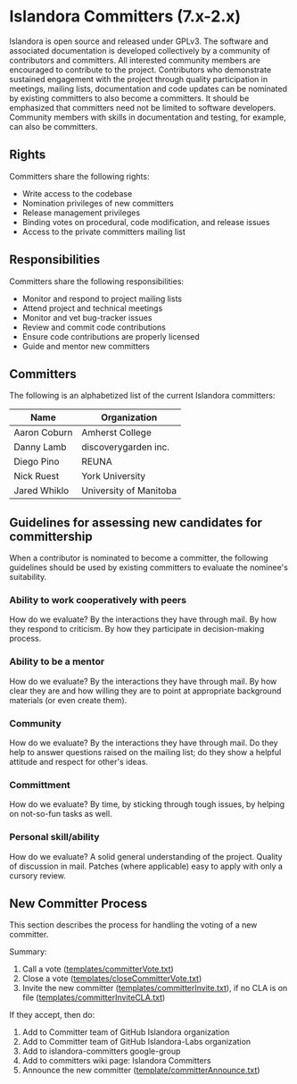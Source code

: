 # Islandora Committers (7.x-2.x)

Islandora is open source and released under GPLv3. The software and associated documentation is developed collectively by a community of contributors and committers. All interested community members are encouraged to contribute to the project. Contributors who demonstrate sustained engagement with the project through quality participation in meetings, mailing lists, documentation and code updates can be nominated by existing committers to also become a committers. It should be emphasized that committers need not be limited to software developers. Community members with skills in documentation and testing, for example, can also be committers.

## Rights

Committers share the following rights:

* Write access to the codebase
* Nomination privileges of new committers
* Release management privileges
* Binding votes on procedural, code modification, and release issues
* Access to the private committers mailing list

## Responsibilities

Committers share the following responsibilities:

* Monitor and respond to project mailing lists
* Attend project and technical meetings
* Monitor and vet bug-tracker issues
* Review and commit code contributions
* Ensure code contributions are properly licensed
* Guide and mentor new committers

## Committers

The following is an alphabetized list of the current Islandora committers:

| Name             | Organization                      |
|------------------|-----------------------------------|
| Aaron Coburn     | Amherst College                   |
| Danny Lamb       | discoverygarden inc.              |
| Diego Pino       | REUNA                             | 
| Nick Ruest       | York University                   |
| Jared Whiklo     | University of Manitoba            |


## Guidelines for assessing new candidates for committership

When a contributor is nominated to become a committer, the following guidelines should be used by existing committers to evaluate the nominee's suitability.

### Ability to work cooperatively with peers

How do we evaluate? By the interactions they have through mail. By how they respond to criticism. By how they participate in decision-making process.

### Ability to be a mentor

How do we evaluate? By the interactions they have through mail. By how clear they are and how willing they are to point at appropriate background materials (or even create them).

### Community

How do we evaluate? By the interactions they have through mail. Do they help to answer questions raised on the mailing list; do they show a helpful attitude and respect for other's ideas.

### Committment

How do we evaluate? By time, by sticking through tough issues, by helping on not-so-fun tasks as well.

### Personal skill/ability

How do we evaluate? A solid general understanding of the project. Quality of discussion in mail. Patches (where applicable) easy to apply with only a cursory review.

## New Committer Process

This section describes the process for handling the voting of a new committer.

Summary:

1. Call a vote ([templates/committerVote.txt](https://raw.githubusercontent.com/Islandora-Labs/islandora/7.x-2.x/docs/contributing/templates/committerVote.txt))
2. Close a vote ([templates/closeCommitterVote.txt](https://raw.githubusercontent.com/Islandora-Labs/islandora/7.x-2.x/docs/contributing/templates/closeCommitterVote.txt))
3. Invite the new committer ([templates/committerInvite.txt](https://raw.githubusercontent.com/Islandora-Labs/islandora/7.x-2.x/docs/contributing/templates/committerInvite.txt)), if no CLA is on file ([templates/committerInviteCLA.txt](https://raw.githubusercontent.com/Islandora-Labs/islandora/7.x-2.x/docs/contributing/templates/committerInviteCLA.txt))

If they accept, then do:

1. Add to Committer team of GitHub Islandora organization
2. Add to Committer team of GitHub Islandora-Labs organization
3. Add to islandora-committers google-group
4. Add to committers wiki page: Islandora Committers 
5. Announce the new committer ([template/committerAnnounce.txt](https://raw.githubusercontent.com/Islandora-Labs/islandora/7.x-2.x/docs/contributing/templates/committerAnnounce.txt))

